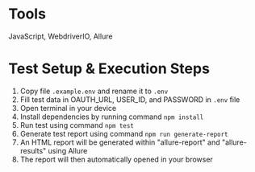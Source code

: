 # Tools
JavaScript, WebdriverIO, Allure

# Test Setup & Execution Steps
1. Copy file `.example.env` and rename it to `.env`
2. Fill test data in OAUTH_URL, USER_ID, and PASSWORD in `.env` file
3. Open terminal in your device
4. Install dependencies by running command `npm install`
5. Run test using command `npm test`
6. Generate test report using command `npm run generate-report`
7. An HTML report will be generated within "allure-report" and "allure-results" using Allure
8. The report will then automatically opened in your browser 
